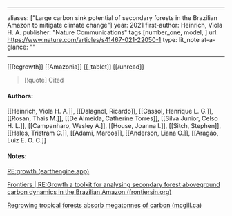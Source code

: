   
---
aliases: ["Large carbon sink potential of secondary forests in the Brazilian Amazon to mitigate climate change"] 
year: 2021 
first-author: Heinrich, Viola H. A.
publisher: "Nature Communications" 
tags:[number_one, model, ]
url: https://www.nature.com/articles/s41467-021-22050-1 
type: lit_note
at-a-glance: ""

--- 

  [[Regrowth]] [[Amazonia]] [[_tablet]] [[/unread]]

>[!quote] Cited
#### Authors:
[[Heinrich, Viola H. A.]], [[Dalagnol, Ricardo]], [[Cassol, Henrique L. G.]], [[Rosan, Thais M.]], [[De Almeida, Catherine Torres]], [[Silva Junior, Celso H. L.]], [[Campanharo, Wesley A.]], [[House, Joanna I.]], [[Sitch, Stephen]], [[Hales, Tristram C.]], [[Adami, Marcos]], [[Anderson, Liana O.]], [[Aragão, Luiz E. O. C.]]

#### Notes:



[RE:growth (earthengine.app)](https://ee-regrowth.projects.earthengine.app/view/regrowth)

[Frontiers | RE:Growth a toolkit for analysing secondary forest aboveground carbon dynamics in the Brazilian Amazon (frontiersin.org)](https://www.frontiersin.org/articles/10.3389/ffgc.2023.1230734/full)

[Regrowing tropical forests absorb megatonnes of carbon (mcgill.ca)](https://www-nature-com.proxy3.library.mcgill.ca/articles/d41586-023-00706-w)

